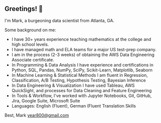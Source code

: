 ## Greetings! 👋

I'm Mark, a burgeoning data scientist from Atlanta, GA.

Some background on me:

- I have 30+ years experience teaching mathematics at the college and high school levels.
- I have managed math and ELA teams for a major US test-prep company.
- I am in the process (2-3 weeks) of obtaining the AWS Data Engineering Associate certificate.
- In Programming & Data Analysis I have experience and certifications in Python, SQL, Pandas, NumPy, SciPy, Scikit-Learn,
Matplotlib, Seaborn
- In Machine Learning & Statistical Methods I am fluent in Regression, Classification, A/B Testing,
Hypothesis Testing, Bayesian Inference
- In Data Engineering & Visualization I have used Tableau, AWS QuickSight, and processes for Data Cleaning and Feature
Engineering
- In Tools & Workflow, I've worked with Jupyter Notebooks, Git, GitHub, Jira, Google Suite, Microsoft Suite
- Languages: English (Fluent), German (Fluent Translation Skills

Best, Mark
year800@gmail.com

<!--
**markcoty/markcoty** is a ✨ _special_ ✨ repository because its `README.md` (this file) appears on your GitHub profile.

Here are some ideas to get you started:

- 🔭 I’m currently working on ...
- 🌱 I’m currently learning ...
- 👯 I’m looking to collaborate on ...
- 🤔 I’m looking for help with ...
- 💬 Ask me about ...
- 📫 How to reach me: ...
- 😄 Pronouns: ...
- ⚡ Fun fact: ...
-->
